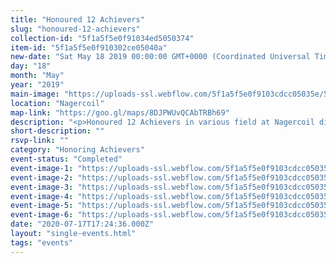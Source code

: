 ```yaml
---
title: "Honoured 12 Achievers"
slug: "honoured-12-achievers"
collection-id: "5f1a5f5e0f91034ed5050374"
item-id: "5f1a5f5e0f910302ce05040a"
new-date: "Sat May 18 2019 00:00:00 GMT+0000 (Coordinated Universal Time)"
day: "18"
month: "May"
year: "2019"
main-image: "https://uploads-ssl.webflow.com/5f1a5f5e0f9103cdcc05035e/5f1a5f5e0f91030a0e050466_60647326_2100852723548210_5311487850535976960_o_2100852720214877.jpg"
location: "Nagercoil"
map-link: "https://goo.gl/maps/8DJPWUvQCAbTRBh69"
description: "<p>Honoured 12 Achievers in various field at Nagercoil district from Our Inbamayaa Foundation! Love All Serve All</p>"
short-description: ""
rsvp-link: ""
category: "Honoring Achievers"
event-status: "Completed"
event-image-1: "https://uploads-ssl.webflow.com/5f1a5f5e0f9103cdcc05035e/5f1a5f5e0f91038cda05046f_60593333_2100851990214950_1255175411680149504_o_2100851986881617.jpg"
event-image-2: "https://uploads-ssl.webflow.com/5f1a5f5e0f9103cdcc05035e/5f1a5f5e0f9103cfed05046d_60649128_2100851900214959_8892483908080238592_o_2100851896881626.jpg"
event-image-3: "https://uploads-ssl.webflow.com/5f1a5f5e0f9103cdcc05035e/5f1a5f5e0f910327bf05046b_60697328_2100852293548253_7633637725291151360_o_2100852286881587.jpg"
event-image-4: "https://uploads-ssl.webflow.com/5f1a5f5e0f9103cdcc05035e/5f1a5f5e0f9103ed28050467_60947999_2100852373548245_3240597505376780288_o_2100852370214912.jpg"
event-image-5: "https://uploads-ssl.webflow.com/5f1a5f5e0f9103cdcc05035e/5f1a5f5e0f9103dc9705046a_60982823_2100852190214930_6499913603510960128_o_2100852183548264.jpg"
event-image-6: "https://uploads-ssl.webflow.com/5f1a5f5e0f9103cdcc05035e/5f1a5f5e0f91036000050468_60779239_2100852460214903_6269119867958329344_o_2100852456881570.jpg"
date: "2020-07-17T17:24:36.000Z"
layout: "single-events.html"
tags: "events"
---
```



